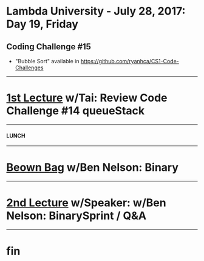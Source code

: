 # Lambda University - July 28, 2017: Day 19, Friday
## Coding Challenge #15
- "Bubble Sort" available in https://github.com/ryanhca/CS1-Code-Challenges
***
# [1st Lecture](https://youtu.be/Vq0ZZcd0MLU) w/Tai: Review Code Challenge #14 queueStack
***
#### LUNCH
***
# [Beown Bag](VIDEO_RECORDED_NOT_POSTED) w/Ben Nelson: Binary
***
# [2nd Lecture](VIDEO_RECORDED_NOT_POSTED) w/Speaker: w/Ben Nelson: BinarySprint / Q&A
***
# fin
